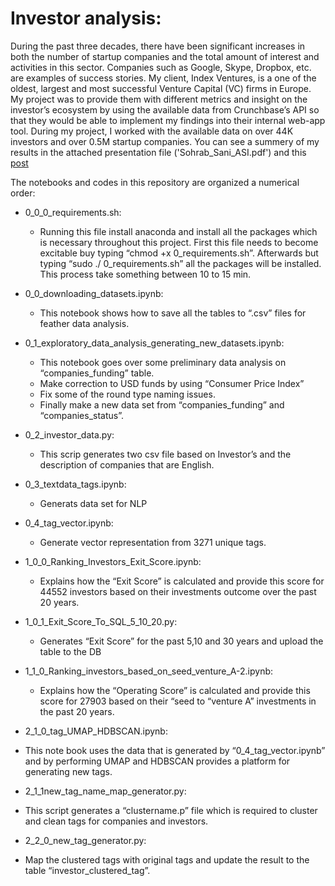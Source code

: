 # Investor analysis:

During the past three decades, there have been significant increases in both the number of startup companies and the total amount of interest and activities in this sector. Companies such as Google, Skype, Dropbox, etc. are examples of success stories. My client, Index Ventures, is a one of the oldest, largest and most successful Venture Capital (VC) firms in Europe. My project was to provide them with different metrics and insight on the investor’s ecosystem by using the available data from Crunchbase’s API so that they would be able to implement my findings into their internal web-app tool. During my project, I worked with the available data on over 44K investors and over 0.5M startup companies. You can see a summery of my results in the attached presentation file ('Sohrab_Sani_ASI.pdf') and this [post](https://medium.com/@RedjaiSani/index-ventures-ranking-the-performance-of-venture-capital-firms-d36faf653466)

The notebooks and codes in this repository are organized a numerical order:

- 0_0_0_requirements.sh:
 	- Running this file install anaconda and install all the packages which is necessary throughout this project.  First this file needs to become excitable buy typing “chmod +x 0_requirements.sh”. Afterwards but typing “sudo ./ 0_requirements.sh” all the packages will be installed. This process take something between 10 to 15 min.

- 0_0_downloading_datasets.ipynb:
 	 - This notebook shows how to save all the tables to “.csv” files for feather data analysis.

-   0_1_exploratory_data_analysis_generating_new_datasets.ipynb:
	- This notebook goes over some preliminary data analysis on “companies_funding” table.
	- Make correction to USD funds by using “Consumer Price Index”
	- Fix some of the round type naming issues.
	- Finally make a new data set from “companies_funding” and “companies_status”.

- 0_2_investor_data.py:
	- This scrip generates two csv file based on Investor’s and the description of companies that are English.

- 0_3_textdata_tags.ipynb:
	- Generats data set for NLP

- 0_4_tag_vector.ipynb:
	- Generate vector representation from 3271 unique tags.

-  1_0_0_Ranking_Investors_Exit_Score.ipynb:
	- Explains how the “Exit Score” is calculated and provide this score for 44552 investors based on their investments outcome over the past 20 years.

- 1_0_1_Exit_Score_To_SQL_5_10_20.py:
	- Generates “Exit Score” for the past 5,10 and 30 years and upload the table to the DB

- 1_1_0_Ranking_investors_based_on_seed_venture_A-2.ipynb:
	- Explains how the “Operating Score” is calculated and provide this score for 27903 based on their “seed to “venture A” investments in the past 20 years.

-	2_1_0_tag_UMAP_HDBSCAN.ipynb:
  - This note book uses the data that is generated by “0_4_tag_vector.ipynb” and by performing UMAP and HDBSCAN provides a platform for generating new tags.

-	2_1_1new_tag_name_map_generator.py:
  - This script generates a “clustername.p” file which is required to cluster and clean tags for companies and investors.  

-	2_2_0_new_tag_generator.py:
  - Map the clustered tags with original tags and update the result to the table “investor_clustered_tag”.
